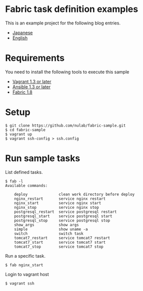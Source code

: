 # Fabric task definition examples

This is an example project for the following blog entries.

* [Japanese](http://www.backlog.jp/blog/2013/09/fabric-advanced.html)
* [English](http://nulab-inc.com/blog/nulab/advanced-method-define-tasks-fabric/)

# Requirements

You need to install the following tools to execute this sample

* [Vagrant 1.3 or later](http://docs.vagrantup.com/v2/installation/index.html)
* [Ansible 1.3 or later](http://docs.ansible.com/intro_installation.html)
* [Fabric 1.8](http://docs.fabfile.org/en/1.7/#installation)

# Setup

```
$ git clone https://github.com/nulab/fabric-sample.git
$ cd fabric-sample
$ vagrant up
$ vagrant ssh-config > ssh.config
```

# Run sample tasks

List defined tasks.
```
$ fab -l
Available commands:

    deploy              clean work directory before deploy
    nginx_restart       service nginx restart
    nginx_start         service nginx start
    nginx_stop          service nginx stop
    postgresql_restart  service postgresql restart
    postgresql_start    service postgresql start
    postgresql_stop     service postgresql stop
    show_args           show args
    simple              show uname -a
    switch              switch task
    tomcat7_restart     service tomcat7 restart
    tomcat7_start       service tomcat7 start
    tomcat7_stop        service tomcat7 stop
```

Run a specific task.
```
$ fab nginx_start
```

Login to vagrant host
```
$ vagrant ssh
```
